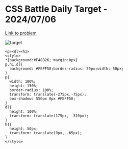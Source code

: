 # CSS Battle Daily Target - 2024/07/06

[Link to problem](https://cssbattle.dev/play/AG82Ayk94Govgkkt7p7L)

![target](https://firebasestorage.googleapis.com/v0/b/cssbattleapp.appspot.com/o/user%2Fummd3POvEDfFyeFvVdOMG3OOrwE2%2Ftargets%2Ftarget_rsbQJry.png?alt=media)

```
<p><dl><h1>
<style>
*{background:#F48B26; margin:0px}
p,h1,dl{
  background: #FEFF58;border-radius: 50px;width: 50px;
}
p{
  width: 100%;
  height: 150%;
  border-radius: 100%;
  transform: translate(-275px,-75px);
  box-shadow: 550px 0px #FEFF58;
}
dl{
  height: 100%;
  transform: translate(175px, -310px);
}
h1{
  height: 50px;
  transform: translate(0px, -65px);
}
</style>
```